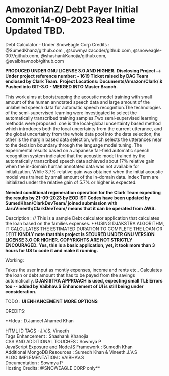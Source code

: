 # AmozonianZ/ Debt Payer Initial Commit 14-09-2023 Real time Updated TBD.
Debt Calculator - Under SnowEagle Corp
Credits : @SumedKhanz/github.com , @sowmyaizacoder/github.com, @snoweagle-007/github.com, @shashankKanojia/github.com, @svaibhavnoob/github.com

**PRODUCED UNDER GNU LICENSE 3.0 AND HIGHER.**
**Disclosing Project--> Under project reference number: - 1619 Ticket raised by DAG Team enclosed by Clark Team.**
**Project Locations: Documents/Amazon/Clark/ & Pushed into GIT-3.O - MERGED INTO Master Branch.**

This work aims at bootstrapping the acoustic model training with small amount of the human annotated speech data and large amount of the unlabelled speech data for automatic speech recognition.The technologies of the semi-supervised learning were investigated to select the automatically transcribed training samples.Two semi-supervised learning methods were proposed: one is the local-global uncertainty based method which introduces both the local uncertainty from the current utterance, and the global uncertainty from the whole data pool into the data selection; the other is the margin based data selection, which selects the utterances near to the decision boundary through the language model tuning. The experimental results based on a Japanese far-field automatic speech recognition system indicated that the acoustic model trained by the automatically transcribed speech data achieved about 17% relative gain when the in-domain human annotated data was not available for initialization. While 3.7% relative gain was obtained when the initial acoustic model was trained by small amount of the in-domain data. Index Term are initialized under the relative gain of 5.7% or higher is expected. 

**Needed conditional regeneration operation for the Clark Team expecting the results by 21-09-2023 by EOD IST**
**Codes have been updated by SumedKhan/ClarkDevTeam/ joined submission with JaruVineeth/ClarkDevTeam/ means that it can be operated from AWS.**


Description :
// This is a sample Debt calculator application that calculates the loan based on the families expenses.  **USING DJAKSTRA ALGORITHM, IT CALCULATES THE ESTIMATED DURATION TO COMPLETE THE LOAN OR DEBT **KINDLY note that this project is SECURED UNDER GNU VERSION LICENSE 3.O OR HIGHER. COPYRIGHTS ARE NOT STRICTLY ENCOURAGED.**
 **Yes, this is a basic application, yet, it took more than 3 hours for US to code it and make it running.**

Working:

Takes the user input as montly expenses, income and rents etc..
Calculates the loan or debt amount that has to be payed from the savings automatically. 
**DJAKISTRA APPROACH is used, expecting small TLE Errors too -- added by Vaibhav.S**
**Enhancement of UI is still being under consideration.**

TODO :
**UI ENHANCEMENT**
**MORE OPTIONS**

CREDITS:

**Idea : D.Jameel Ahamed Khan

HTML ID TAGS : J.V.S. Vineeth  
Tags Enhancement : Shashank Khanojia   
CSS AND ADDITIONAL TOUCHES : Sowmya P   
JavaScript Exposure and NodeJS Framework : Sumedh Khan   
Additional MongoDB Resources : Sumedh Khan & Vineeth.J.V.S   
ALGO IMPLEMENTATION : VAIBHAV.S   
Documentation : Sowmya P   
Hosting Credits: @SNOWEAGLE CORP only**   
